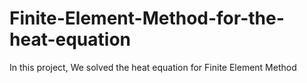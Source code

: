 # Finite-Element-Method-for-the-heat-equation
In this project, We solved the heat equation for  Finite Element Method 
